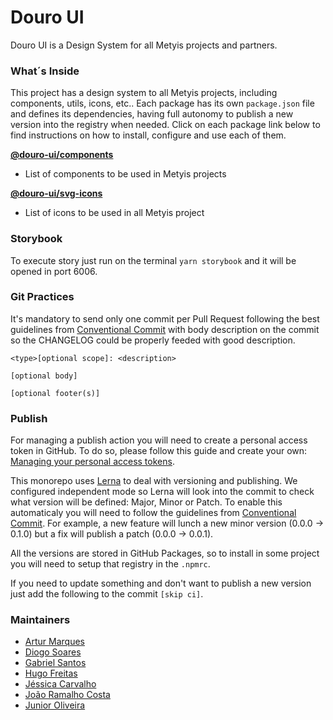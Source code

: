 # Douro UI

Douro UI is a Design System for all Metyis projects and partners.

### What´s Inside

This project has a design system to all Metyis projects, including components, utils, icons, etc..
Each package has its own `package.json` file and defines its dependencies, having full autonomy to publish a new version into the registry when needed. Click on each package link below to find instructions on how to install, configure and use each of them.

[**@douro-ui/components**](packages/components)

- List of components to be used in Metyis projects

[**@douro-ui/svg-icons**](packages/svg-icons)

- List of icons to be used in all Metyis project

### Storybook

To execute story just run on the terminal `yarn storybook` and it will be opened in port 6006.

### Git Practices

It's mandatory to send only one commit per Pull Request following the best guidelines from [Conventional Commit](https://www.conventionalcommits.org/en/v1.0.0/) with body description on the commit so the CHANGELOG could be properly feeded with good description.

```
<type>[optional scope]: <description>

[optional body]

[optional footer(s)]
```

### Publish

For managing a publish action you will need to create a personal access token in GitHub.
To do so, please follow this guide and create your own: [Managing your personal access tokens](https://docs.github.com/en/authentication/keeping-your-account-and-data-secure/managing-your-personal-access-tokens).

This monorepo uses [Lerna](https://lerna.js.org/) to deal with versioning and publishing.
We configured independent mode so Lerna will look into the commit to check what version will be defined: Major, Minor or Patch.
To enable this automaticaly you will need to follow the guidelines from [Conventional Commit](https://www.conventionalcommits.org/en/v1.0.0/). For example, a new feature will lunch a new minor version (0.0.0 -> 0.1.0) but a fix will publish a patch (0.0.0 -> 0.0.1).

All the versions are stored in GitHub Packages, so to install in some project you will need to setup that registry in the `.npmrc`.

If you need to update something and don't want to publish a new version just add the following to the commit `[skip ci]`.

### Maintainers

- [Artur Marques](https://github.com/Arthurmqz)
- [Diogo Soares](https://github.com/vzdiogo)
- [Gabriel Santos](https://github.com/GabrielSt)
- [Hugo Freitas](https://github.com/HugoFreitasGIT)
- [Jéssica Carvalho](https://github.com/jessywork)
- [João Ramalho Costa](https://github.com/joaoprcosta)
- [Junior Oliveira](https://github.com/JuniorDiasOliveira)